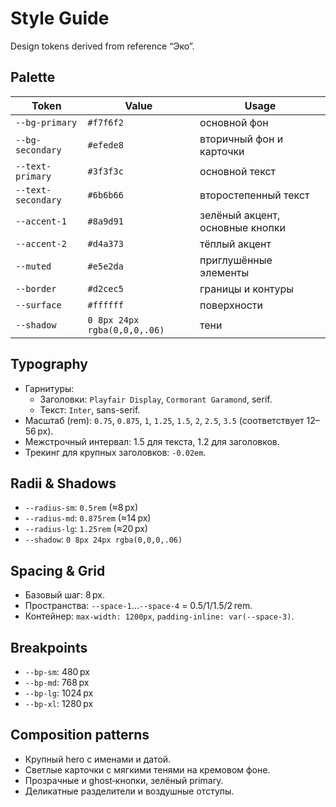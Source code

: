 # Style Guide

Design tokens derived from reference “Эко”.

## Palette

| Token | Value | Usage |
|-------|-------|-------|
| `--bg-primary` | `#f7f6f2` | основной фон |
| `--bg-secondary` | `#efede8` | вторичный фон и карточки |
| `--text-primary` | `#3f3f3c` | основной текст |
| `--text-secondary` | `#6b6b66` | второстепенный текст |
| `--accent-1` | `#8a9d91` | зелёный акцент, основные кнопки |
| `--accent-2` | `#d4a373` | тёплый акцент |
| `--muted` | `#e5e2da` | приглушённые элементы |
| `--border` | `#d2cec5` | границы и контуры |
| `--surface` | `#ffffff` | поверхности |
| `--shadow` | `0 8px 24px rgba(0,0,0,.06)` | тени |

## Typography

- Гарнитуры:
  - Заголовки: `Playfair Display`, `Cormorant Garamond`, serif.
  - Текст: `Inter`, sans-serif.
- Масштаб (rem): `0.75`, `0.875`, `1`, `1.25`, `1.5`, `2`, `2.5`, `3.5`  (соответствует 12–56 px).
- Межстрочный интервал: 1.5 для текста, 1.2 для заголовков.
- Трекинг для крупных заголовков: `-0.02em`.

## Radii & Shadows

- `--radius-sm`: `0.5rem` (≈8 px)
- `--radius-md`: `0.875rem` (≈14 px)
- `--radius-lg`: `1.25rem` (≈20 px)
- `--shadow`: `0 8px 24px rgba(0,0,0,.06)`

## Spacing & Grid

- Базовый шаг: 8 px.
- Пространства: `--space-1`…`--space-4` = 0.5/1/1.5/2 rem.
- Контейнер: `max-width: 1200px`, `padding-inline: var(--space-3)`.

## Breakpoints

- `--bp-sm`: 480 px
- `--bp-md`: 768 px
- `--bp-lg`: 1024 px
- `--bp-xl`: 1280 px

## Composition patterns

- Крупный hero с именами и датой.
- Светлые карточки с мягкими тенями на кремовом фоне.
- Прозрачные и ghost‑кнопки, зелёный primary.
- Деликатные разделители и воздушные отступы.
